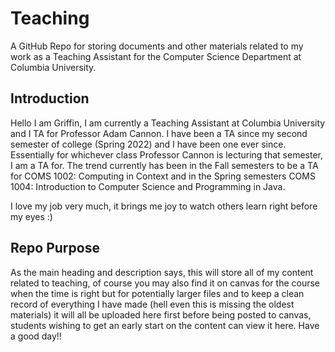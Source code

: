 # Teaching
A GitHub Repo for storing documents and other materials related to my work as a Teaching Assistant for the Computer Science Department at Columbia University.

## Introduction
Hello I am Griffin, I am currently a Teaching Assistant at Columbia University and I TA for Professor Adam Cannon. I have been a TA since my second semester of college (Spring 2022) and I have been one ever since. Essentially for whichever class Professor Cannon is lecturing that semester, I am a TA for. The trend currently has been in the Fall semesters to be a TA for COMS 1002: Computing in Context and in the Spring semesters COMS 1004: Introduction to Computer Science and Programming in Java.

I love my job very much, it brings me joy to watch others learn right before my eyes :)

## Repo Purpose
As the main heading and description says, this will store all of my content related to teaching, of course you may also find it on canvas for the course when the time is right but for potentially larger files and to keep a clean record of everything I have made (hell even this is missing the oldest materials) it will all be uploaded here first before being posted to canvas, students wishing to get an early start on the content can view it here. Have a good day!!
